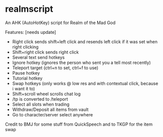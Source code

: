 realmscript
===========

An AHK (AutoHotKey) script for Realm of the Mad God

Features: [needs update]
* Right click sends shift+left click and resends left click if it was set when right clicking
* Shift+right click sends right click
* Several text send hotkeys
* Ignore hotkey (ignores the person who sent you a tell most recently)
* Teleport target (ctrl+n to set, ctrl+f to use)
* Pause hotkey
* Tutorial hotkey
* Swap hotkeys (only works @ low res and with contextual click, because i want it to)
* Shift+scroll wheel scrolls chat log
* /tp is converted to /teleport 
* Select all slots when trading
* Withdraw/Deposit all items from vault
* Go to character/server select anywhere

Credit to BMJ for some stuff from QuickSpeech and to TKGP for the item swap
